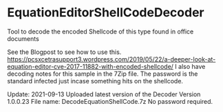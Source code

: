 # EquationEditorShellCodeDecoder
Tool to decode the encoded Shellcode of this type found in office documents

See the Blogpost to see how to use this.
https://pcsxcetrasupport3.wordpress.com/2019/05/22/a-deeper-look-at-equation-editor-cve-2017-11882-with-encoded-shellcode/
I also have decoding notes for this sample in the 7Zip file.
The password is the standard infected just incase something hits on the shellcode.

Update: 2021-09-13 Uploaded latest version of the Decoder Version 1.0.0.23 File name: DecodeEquationShellCode.7z   No password required.
